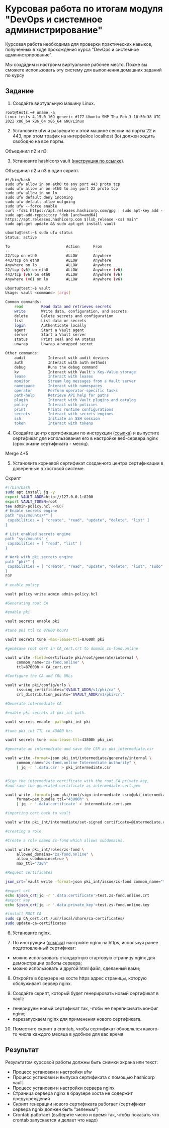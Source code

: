 # Курсовая работа по итогам модуля "DevOps и системное администрирование"

Курсовая работа необходима для проверки практических навыков, полученных в ходе прохождения курса "DevOps и системное администрирование".

Мы создадим и настроим виртуальное рабочее место. Позже вы сможете использовать эту систему для выполнения домашних заданий по курсу

## Задание

1. Создайте виртуальную машину Linux.  
```
root@tests:~# uname -a
Linux tests 4.15.0-169-generic #177-Ubuntu SMP Thu Feb 3 10:50:38 UTC 2022 x86_64 x86_64 x86_64 GNU/Linux

```

2. Установите ufw и разрешите к этой машине сессии на порты 22 и 443, при этом трафик на интерфейсе localhost (lo) должен ходить свободно на все порты.  

Объединил п2 и п3.

3. Установите hashicorp vault ([инструкция по ссылке](https://learn.hashicorp.com/tutorials/vault/getting-started-install?in=vault/getting-started#install-vault)).

Объединил п2 и п3 в один скрипт.

```
#!/bin/bash
sudo ufw allow in on eth0 to any port 443 proto tcp
sudo ufw allow in on eth0 to any port 22 proto tcp
sudo ufw allow in on lo
sudo ufw default deny incoming
sudo ufw default allow outgoing
sudo ufw --force enable
curl -fsSL https://apt.releases.hashicorp.com/gpg | sudo apt-key add -
sudo apt-add-repository "deb [arch=amd64] https://apt.releases.hashicorp.com $(lsb_release -cs) main"
sudo apt-get update && sudo apt-get install vault
```

```bash 
ubuntu@test:~$ sudo ufw status
Status: active

To                         Action      From
--                         ------      ----
22/tcp on eth0             ALLOW       Anywhere
443/tcp on eth0            ALLOW       Anywhere
Anywhere on lo             ALLOW       Anywhere
22/tcp (v6) on eth0        ALLOW       Anywhere (v6)
443/tcp (v6) on eth0       ALLOW       Anywhere (v6)
Anywhere (v6) on lo        ALLOW       Anywhere (v6)
```

```bash 
ubuntu@test:~$ vault
Usage: vault <command> [args]

Common commands:
    read        Read data and retrieves secrets
    write       Write data, configuration, and secrets
    delete      Delete secrets and configuration
    list        List data or secrets
    login       Authenticate locally
    agent       Start a Vault agent
    server      Start a Vault server
    status      Print seal and HA status
    unwrap      Unwrap a wrapped secret

Other commands:
    audit          Interact with audit devices
    auth           Interact with auth methods
    debug          Runs the debug command
    kv             Interact with Vault's Key-Value storage
    lease          Interact with leases
    monitor        Stream log messages from a Vault server
    namespace      Interact with namespaces
    operator       Perform operator-specific tasks
    path-help      Retrieve API help for paths
    plugin         Interact with Vault plugins and catalog
    policy         Interact with policies
    print          Prints runtime configurations
    secrets        Interact with secrets engines
    ssh            Initiate an SSH session
    token          Interact with tokens
```

4. Cоздайте центр сертификации по инструкции ([ссылка](https://learn.hashicorp.com/tutorials/vault/pki-engine?in=vault/secrets-management)) и выпустите сертификат для использования его в настройке веб-сервера nginx (срок жизни сертификата - месяц).

Merge 4+5


5. Установите корневой сертификат созданного центра сертификации в доверенные в хостовой системе.

Скрипт

```bash 
#!/bin/bash
sudo apt install jq -y
export VAULT_ADDR=http://127.0.0.1:8200
export VAULT_TOKEN=root
tee admin-policy.hcl <<EOF
# Enable secrets engine
path "sys/mounts/*" {
 capabilities = [ "create", "read", "update", "delete", "list" ]
}

# List enabled secrets engine
path "sys/mounts" {
 capabilities = [ "read", "list" ]
}

# Work with pki secrets engine
path "pki*" {
 capabilities = [ "create", "read", "update", "delete", "list", "sudo" ]
}
EOF

# enable policy

vault policy write admin admin-policy.hcl

#Generating root CA

#enable pki

vault secrets enable pki

#tune pki ttl to 87600 hours

vault secrets tune -max-lease-ttl=87600h pki

#gen&save root cert in CA_cert.crt to domain zs-fond.online

vault write -field=certificate pki/root/generate/internal \
     common_name="zs-fond.online" \
     ttl=87600h > CA_cert.crt

#Configure the CA and CRL URLs

vault write pki/config/urls \
     issuing_certificates="$VAULT_ADDR/v1/pki/ca" \
     crl_distribution_points="$VAULT_ADDR/v1/pki/crl"

#Generate intermediate CA

#enable pki secrets at pki_int path.

vault secrets enable -path=pki_int pki

#tune pki_int TTL to 43800 hrs

vault secrets tune -max-lease-ttl=43800h pki_int

#generate an intermediate and save the CSR as pki_intermediate.csr

vault write -format=json pki_int/intermediate/generate/internal \
     common_name="zs-fond.online Intermediate Authority" \
     | jq -r '.data.csr' > pki_intermediate.csr


#Sign the intermediate certificate with the root CA private key,
#and save the generated certificate as intermediate.cert.pem

vault write -format=json pki/root/sign-intermediate csr=@pki_intermediate.csr \
     format=pem_bundle ttl="43800h" \
     | jq -r '.data.certificate' > intermediate.cert.pem

#importing cert back to vault

vault write pki_int/intermediate/set-signed certificate=@intermediate.cert.pem

#creating a role

#Create a role named zs-fond which allows subdomains.

vault write pki_int/roles/zs-fond \
     allowed_domains="zs-fond.online" \
     allow_subdomains=true \
     max_ttl="720h"

#Request certificates

json_crt=`vault write -format=json pki_int/issue/zs-fond common_name="test.zs-fond.online" ttl="720h"`

#export crt
echo $json_crt|jq -r '.data.certificate'>test.zs-fond.online.crt
#export key
echo $json_crt|jq -r '.data.private_key'>test.zs-fond.online.key

#install ROOT CA
sudo cp CA_cert.crt /usr/local/share/ca-certificates/
sudo update-ca-certificates
```

6. Установите nginx.

7. По инструкции ([ссылка](https://nginx.org/en/docs/http/configuring_https_servers.html)) настройте nginx на https, используя ранее подготовленный сертификат:
  - можно использовать стандартную стартовую страницу nginx для демонстрации работы сервера;
  - можно использовать и другой html файл, сделанный вами;

8. Откройте в браузере на хосте https адрес страницы, которую обслуживает сервер nginx.

9. Создайте скрипт, который будет генерировать новый сертификат в vault:
  - генерируем новый сертификат так, чтобы не переписывать конфиг nginx;
  - перезапускаем nginx для применения нового сертификата.

10. Поместите скрипт в crontab, чтобы сертификат обновлялся какого-то числа каждого месяца в удобное для вас время.

## Результат

Результатом курсовой работы должны быть снимки экрана или текст:

- Процесс установки и настройки ufw
- Процесс установки и выпуска сертификата с помощью hashicorp vault
- Процесс установки и настройки сервера nginx
- Страница сервера nginx в браузере хоста не содержит предупреждений 
- Скрипт генерации нового сертификата работает (сертификат сервера ngnix должен быть "зеленым")
- Crontab работает (выберите число и время так, чтобы показать что crontab запускается и делает что надо)
